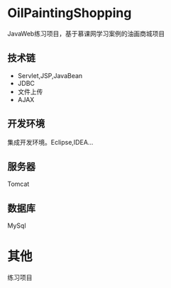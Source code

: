 # OilPaintingShopping
JavaWeb练习项目，基于慕课网学习案例的油画商城项目
## 技术链
- Servlet,JSP,JavaBean
- JDBC
- 文件上传
- AJAX
## 开发环境
集成开发环境。Eclipse,IDEA...
## 服务器
Tomcat
## 数据库
MySql

# 其他
练习项目